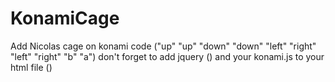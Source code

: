 # KonamiCage
Add Nicolas cage on konami code ("up" "up" "down" "down" "left" "right" "left" "right" "b" "a")
don't forget to add jquery (<script type="text/javascript" src="https://code.jquery.com/jquery-3.2.1.min.js"></script>) and your konami.js to your html file (<script type="text/javascript" src="YOURPATH/konami.js"></script>)
